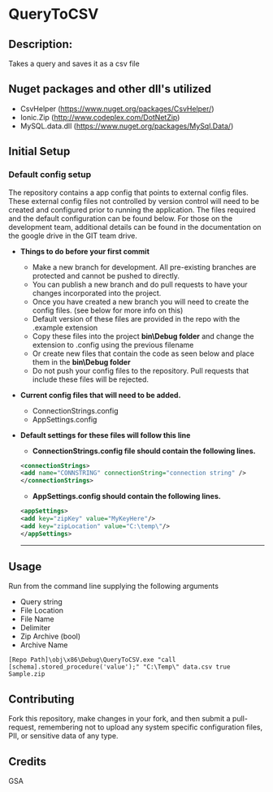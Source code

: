 # QueryToCSV

## Description: 
Takes a query and saves it as a csv file

## Nuget packages and other dll's utilized
* CsvHelper (https://www.nuget.org/packages/CsvHelper/)
* Ionic.Zip (http://www.codeplex.com/DotNetZip)
* MySQL.data.dll (https://www.nuget.org/packages/MySql.Data/)

## Initial Setup
### Default config setup

The repository contains a app config that points to external config files. These external config files not controlled by version control will need to be created and configured prior to running the application. The files required and the default configuration can be found below. For those on the development team, additional details can be found in the documentation on the google drive in the GIT team drive.


 * **Things to do before your first commit**
   * Make a new branch for development. All pre-existing branches are protected and cannot be pushed to directly.
   * You can publish a new branch and do pull requests to have your changes incorporated into the project.
   * Once you have created a new branch you will need to create the config files. (see below for more info on this)
   * Default version of these files are provided in the repo with the .example extension
   * Copy these files into the project **bin\Debug folder** and change the extension to .config using the previous filename
   * Or create new files that contain the code as seen below and place them in the **bin\Debug folder**
   * Do not push your config files to the repository. Pull requests that include these files will be rejected.
 
 * **Current config files that will need to be added.**
   * ConnectionStrings.config
   * AppSettings.config
 
* **Default settings for these files will follow this line**
 
   * **ConnectionStrings.config file should contain the following lines.** 
    ~~~ xml
   <connectionStrings>
	<add name="CONNSTRING" connectionString="connection string" />
   </connectionStrings>
    ~~~

   * **AppSettings.config should contain the following lines.**
  ~~~ xml
  <appSettings>
  <add key="zipKey" value="MyKeyHere"/>
  <add key="zipLocation" value="C:\temp\"/>    
  </appSettings>
  ~~~
  
  ***
  
## Usage
Run from the command line supplying the following arguments
  * Query string
  * File Location
  * File Name
  * Delimiter
  * Zip Archive (bool)
  * Archive Name

```
[Repo Path]\obj\x86\Debug\QueryToCSV.exe "call [schema].stored_procedure('value');" "C:\Temp\" data.csv true Sample.zip
```

## Contributing
Fork this repository, make changes in your fork, and then submit a pull-request, remembering not to upload any system specific configuration files, PII, or sensitive data of any type. 

## Credits
GSA
